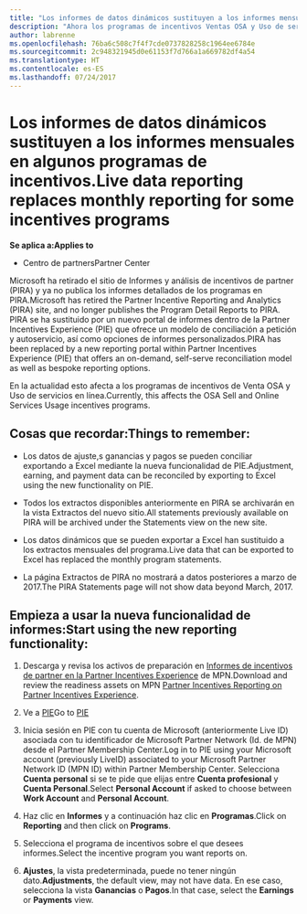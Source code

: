 ```yaml
---
title: "Los informes de datos dinámicos sustituyen a los informes mensuales en algunos programas de incentivos | Centro de partners"
description: "Ahora los programas de incentivos Ventas OSA y Uso de servicios en línea pueden obtener informes de datos dinámicos."
author: labrenne
ms.openlocfilehash: 76ba6c508c7f4f7cde0737828258c1964ee6784e
ms.sourcegitcommit: 2c948321945d0e61153f7d766a1a669782df4a54
ms.translationtype: HT
ms.contentlocale: es-ES
ms.lasthandoff: 07/24/2017
---
```

# <a name="live-data-reporting-replaces-monthly-reporting-for-some-incentives-programs"></a><span data-ttu-id="216c7-103">Los informes de datos dinámicos sustituyen a los informes mensuales en algunos programas de incentivos.</span><span class="sxs-lookup"><span data-stu-id="216c7-103">Live data reporting replaces monthly reporting for some incentives programs</span></span>

**<span data-ttu-id="216c7-104">Se aplica a:</span><span class="sxs-lookup"><span data-stu-id="216c7-104">Applies to</span></span>**

-  <span data-ttu-id="216c7-105">Centro de partners</span><span class="sxs-lookup"><span data-stu-id="216c7-105">Partner Center</span></span>

<span data-ttu-id="216c7-106">Microsoft ha retirado el sitio de Informes y análisis de incentivos de partner (PIRA) y ya no publica los informes detallados de los programas en PIRA.</span><span class="sxs-lookup"><span data-stu-id="216c7-106">Microsoft has retired the Partner Incentive Reporting and Analytics (PIRA) site, and no longer publishes the Program Detail Reports to PIRA.</span></span> <span data-ttu-id="216c7-107">PIRA se ha sustituido por un nuevo portal de informes dentro de la Partner Incentives Experience (PIE) que ofrece un modelo de conciliación a petición y autoservicio, así como opciones de informes personalizados.</span><span class="sxs-lookup"><span data-stu-id="216c7-107">PIRA has been replaced by a new reporting portal within Partner Incentives Experience (PIE) that offers an on-demand, self-serve reconciliation model as well as bespoke reporting options.</span></span> 

<span data-ttu-id="216c7-108">En la actualidad esto afecta a los programas de incentivos de Venta OSA y Uso de servicios en línea.</span><span class="sxs-lookup"><span data-stu-id="216c7-108">Currently, this affects the OSA Sell and Online Services Usage incentives programs.</span></span>

## <a name="things-to-remember"></a><span data-ttu-id="216c7-109">Cosas que recordar:</span><span class="sxs-lookup"><span data-stu-id="216c7-109">Things to remember:</span></span> 

- <span data-ttu-id="216c7-110">Los datos de ajuste,s ganancias y pagos se pueden conciliar exportando a Excel mediante la nueva funcionalidad de PIE.</span><span class="sxs-lookup"><span data-stu-id="216c7-110">Adjustment, earning, and payment data can be reconciled by exporting to Excel using the new functionality on PIE.</span></span>

- <span data-ttu-id="216c7-111">Todos los extractos disponibles anteriormente en PIRA se archivarán en la vista Extractos del nuevo sitio.</span><span class="sxs-lookup"><span data-stu-id="216c7-111">All statements previously available on PIRA will be archived under the Statements view on the new site.</span></span> 

- <span data-ttu-id="216c7-112">Los datos dinámicos que se pueden exportar a Excel han sustituido a los extractos mensuales del programa.</span><span class="sxs-lookup"><span data-stu-id="216c7-112">Live data that can be exported to Excel has replaced the monthly program statements.</span></span>

- <span data-ttu-id="216c7-113">La página Extractos de PIRA no mostrará a datos posteriores a marzo de 2017.</span><span class="sxs-lookup"><span data-stu-id="216c7-113">The PIRA Statements page will not show data beyond March, 2017.</span></span>
 
## <a name="start-using-the-new-reporting-functionality"></a><span data-ttu-id="216c7-114">Empieza a usar la nueva funcionalidad de informes:</span><span class="sxs-lookup"><span data-stu-id="216c7-114">Start using the new reporting functionality:</span></span> 

1. <span data-ttu-id="216c7-115">Descarga y revisa los activos de preparación en [Informes de incentivos de partner en la Partner Incentives Experience](http://aka.ms/osareadiness ) de MPN.</span><span class="sxs-lookup"><span data-stu-id="216c7-115">Download and review the readiness assets on MPN [Partner Incentives Reporting on Partner Incentives Experience](http://aka.ms/osareadiness ).</span></span>

2. <span data-ttu-id="216c7-116">Ve a [PIE](https://partnerincentives.microsoft.com/)</span><span class="sxs-lookup"><span data-stu-id="216c7-116">Go to [PIE](https://partnerincentives.microsoft.com/)</span></span>

3. <span data-ttu-id="216c7-117">Inicia sesión en PIE con tu cuenta de Microsoft (anteriormente Live ID) asociada con tu identificador de Microsoft Partner Network (Id. de MPN) desde el Partner Membership Center.</span><span class="sxs-lookup"><span data-stu-id="216c7-117">Log in to PIE using your Microsoft account (previously LiveID) associated to your Microsoft Partner Network ID (MPN ID) within Partner Membership Center.</span></span> <span data-ttu-id="216c7-118">Selecciona **Cuenta personal** si se te pide que elijas entre **Cuenta profesional** y **Cuenta Personal**.</span><span class="sxs-lookup"><span data-stu-id="216c7-118">Select **Personal Account** if asked to choose between **Work Account** and **Personal Account**.</span></span>

4. <span data-ttu-id="216c7-119">Haz clic en **Informes** y a continuación haz clic en **Programas**.</span><span class="sxs-lookup"><span data-stu-id="216c7-119">Click on **Reporting** and then click on **Programs**.</span></span> 

5. <span data-ttu-id="216c7-120">Selecciona el programa de incentivos sobre el que desees informes.</span><span class="sxs-lookup"><span data-stu-id="216c7-120">Select the incentive program you want reports on.</span></span> 

6. <span data-ttu-id="216c7-121">**Ajustes**, la vista predeterminada, puede no tener ningún dato.</span><span class="sxs-lookup"><span data-stu-id="216c7-121">**Adjustments**, the default view, may not have data.</span></span>  <span data-ttu-id="216c7-122">En ese caso, selecciona la vista **Ganancias** o **Pagos**.</span><span class="sxs-lookup"><span data-stu-id="216c7-122">In that case, select the **Earnings** or **Payments** view.</span></span>


 

 



